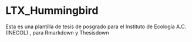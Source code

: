 # LTX_Hummingbird
 Esta es una plantilla de tesis de posgrado para el Instituto de Ecología A.C. (INECOL) , para Rmarkdown y Thesisdown

